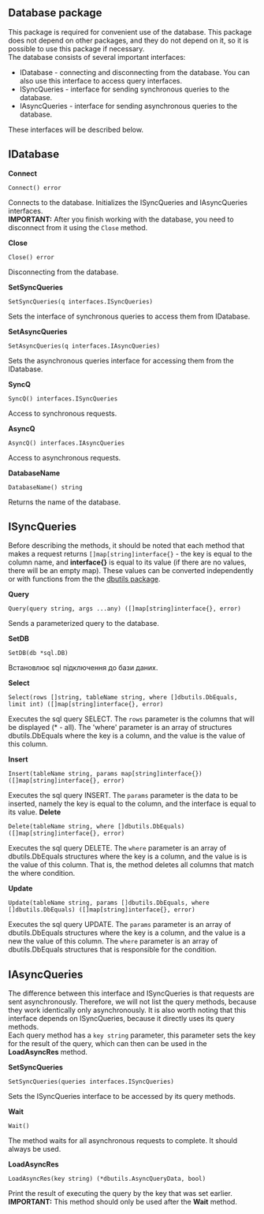 ## Database package
This package is required for convenient use of the database. This package does not depend on other packages, and they do not depend on it, so
it is possible to use this package if necessary.<br>
The database consists of several important interfaces:
* IDatabase - connecting and disconnecting from the database. You can also use this interface to access
  query interfaces.
* ISyncQueries - interface for sending synchronous queries to the database.
* IAsyncQueries - interface for sending asynchronous queries to the database.

These interfaces will be described below.

## IDatabase
__Connect__
```
Connect() error
```
Connects to the database. Initializes the ISyncQueries and IAsyncQueries interfaces.<br>
__IMPORTANT:__ After you finish working with the database, you need to disconnect from it using the ``Close`` method.

__Close__
```
Close() error
```
Disconnecting from the database.

__SetSyncQueries__
```
SetSyncQueries(q interfaces.ISyncQueries)
```
Sets the interface of synchronous queries to access them from IDatabase.

__SetAsyncQueries__
```
SetAsyncQueries(q interfaces.IAsyncQueries)
```
Sets the asynchronous queries interface for accessing them from the IDatabase.

__SyncQ__
```
SyncQ() interfaces.ISyncQueries
```
Access to synchronous requests.

__AsyncQ__
```
AsyncQ() interfaces.IAsyncQueries
```
Access to asynchronous requests.

__DatabaseName__
```
DatabaseName() string
```
Returns the name of the database.

## ISyncQueries
Before describing the methods, it should be noted that each method that makes a request returns ``[]map[string]interface{}`` - the key is equal to
the column name, and __interface{}__ is equal to its value (if there are no values, there will be an empty map). These values can be converted independently or with functions from the
the [dbutils package](https://github.com/uwine4850/foozy/blob/master/docs/en/dbutils.md).

__Query__
```
Query(query string, args ...any) ([]map[string]interface{}, error)
```
Sends a parameterized query to the database.

__SetDB__
```
SetDB(db *sql.DB)
```
Встановлює sql підключення до бази даних.

__Select__
```
Select(rows []string, tableName string, where []dbutils.DbEquals, limit int) ([]map[string]interface{}, error)
```
Executes the sql query SELECT. The ``rows`` parameter is the columns that will be displayed (* - all). The 'where' parameter is an array of structures
dbutils.DbEquals where the key is a column, and the value is the value of this column.

__Insert__
```
Insert(tableName string, params map[string]interface{}) ([]map[string]interface{}, error)
```
Executes the sql query INSERT. The ``params`` parameter is the data to be inserted, namely the key is equal to the column, 
and the interface is equal to its value.
__Delete__
```
Delete(tableName string, where []dbutils.DbEquals) ([]map[string]interface{}, error)
```
Executes the sql query DELETE. The ``where`` parameter is an array of dbutils.DbEquals structures where the key is a column, and the value is
is the value of this column. That is, the method deletes all columns that match the where condition.

__Update__
```
Update(tableName string, params []dbutils.DbEquals, where []dbutils.DbEquals) ([]map[string]interface{}, error)
```
Executes the sql query UPDATE. The ``params`` parameter is an array of dbutils.DbEquals structures where the key is a column, and the value is a new
the value of this column. The ``where`` parameter is an array of dbutils.DbEquals structures that is responsible for the condition.

## IAsyncQueries
The difference between this interface and ISyncQueries is that requests are sent asynchronously. Therefore, we will not list the
query methods, because they work identically only asynchronously. It is also worth noting that this interface depends on ISyncQueries,
because it directly uses its query methods.<br>
Each query method has a ``key string`` parameter, this parameter sets the key for the result of the query, which can then
can be used in the __LoadAsyncRes__ method.

__SetSyncQueries__
```
SetSyncQueries(queries interfaces.ISyncQueries)
```
Sets the ISyncQueries interface to be accessed by its query methods.

__Wait__
```
Wait()
```
The method waits for all asynchronous requests to complete. It should always be used.

__LoadAsyncRes__
```
LoadAsyncRes(key string) (*dbutils.AsyncQueryData, bool)
```
Print the result of executing the query by the key that was set earlier.<br>
__IMPORTANT:__ This method should only be used after the __Wait__ method.
